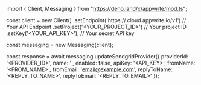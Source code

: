 import { Client, Messaging } from "https://deno.land/x/appwrite/mod.ts";

const client = new Client()
    .setEndpoint('https://<REGION>.cloud.appwrite.io/v1') // Your API Endpoint
    .setProject('<YOUR_PROJECT_ID>') // Your project ID
    .setKey('<YOUR_API_KEY>'); // Your secret API key

const messaging = new Messaging(client);

const response = await messaging.updateSendgridProvider({
    providerId: '<PROVIDER_ID>',
    name: '<NAME>',
    enabled: false,
    apiKey: '<API_KEY>',
    fromName: '<FROM_NAME>',
    fromEmail: 'email@example.com',
    replyToName: '<REPLY_TO_NAME>',
    replyToEmail: '<REPLY_TO_EMAIL>'
});
